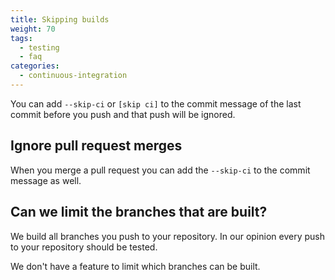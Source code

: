 ```yaml
---
title: Skipping builds
weight: 70
tags:
  - testing
  - faq
categories:
  - continuous-integration
---
```

You can add ```--skip-ci``` or  ```[skip ci]``` to the commit message of the last commit before you push and that push will be ignored.

## Ignore pull request merges

When you merge a pull request you can add the ```--skip-ci``` to the commit message as well.

## Can we limit the branches that are built?

We build all branches you push to your repository. In our opinion every push to your repository should be tested.

We don't have a feature to limit which branches can be built.

